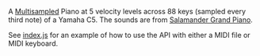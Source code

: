 A [Multisampled](https://en.wikipedia.org/wiki/Sample-based_synthesis#Multisampling) Piano at 5 velocity levels across 88 keys (sampled every third note) of a Yamaha C5. The sounds are from [Salamander Grand Piano](https://archive.org/details/SalamanderGrandPianoV3). 

See [index.js](https://github.com/tambien/Piano/blob/master/src/index.js) for an example of how to use the API with either a MIDI file or MIDI keyboard. 
